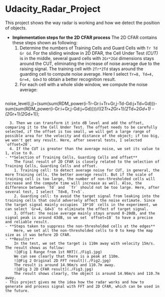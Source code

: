 # Udacity_Radar_Project

This project shows the way radar is working and how we detect the position of objects.
- **Implementation steps for the 2D CFAR process**
	The 2D CFAR contains these steps shown as following:
	1. Determine the numbers of  Training Cells and Guard Cells with `Tr Td Gr Gd`. For the sliding window in 2D DFAR,  the Cell Under Test *(CUT)* is in the middle, several guard cells with `2Gr*2Gd` dimensions stays around the CUT, eliminating the increase of  noise average due to the raising signal. The training cell with `2Tr*2Td` stays around the guarding cell to compute noise average. Here I select  `Tr=8, Td=4, Gr=4, Gd=3` to obtain a better recognition result.
	2. For each cell with a whole slide window, we compute the noise average:
		```matlab
 noise_level(i,j)=(sum(sum(RDM_power(i-Tr-Gr:i+Tr+Gr,j-Td-Gd:j+Td+Gd)))-sum(sum(RDM_power(i-Gr:i+Gr,j-Gd:j+Gd))))/((2*Tr+2*Gr+1)*(2*Td+2*Gd+1) - (2*Gr+1)*(2*Gd+1));
```
  3. Then we can transform it into dB level and add the offset, comparing it to the Cell Under Test. The offset needs to be carefully selected, if the offset is too small, we will get a large range of possible area for the velocity and distance of the object; if too big, we won't get any result. Here, after several tests, I selected `offset=20`.
  4. If the CUT is greater than the average noise, we set its value to 1, else to 0.
- **Selection of Training Cells, Guarding Cells and offset**
	The final result of 2D CFAR is closely related to the selection of Training Cells, Guarding Cells and offset.
	1. Training cell: to detect average noise for CUT, in general, the more Training cells, the better average result. But if the scale of training cell is too large, the number of non-thresholded cells will increase and the compute time will increase as well. Also, the difference between `Td` and  `Tr` should not be too large. Here, after several test, I select `Td=8, Tr=5`.
	2. Guarding cell: to avoid the target signal from leaking into the training cells that could adversely affect the noise estimate. Since the target signal mainly occupies `10*10` cells in the experiment, we can select `Gr=4, Gd=3` to eliminate the effect of target signal.
	3. Offset: the noise average mainly stays around 0-20dB, and the signal peak is around 43dB, so we set `offset=18` to have a precise and reliable result.
- **Steps taken to suppress the non-thresholded cells at the edges**
	Here, we set all the non-thresholded cells to 0 to keep the map size as it was before 2D CFAR.
- **Results**
	In the test, we set the target is 110m away with velocity 15m/s. The result shows as follow:
	![@Fig 1 Range from 1st RRT](./Fig1.jpg)
	We can see clearly that there is a peak at 110m.
	![@Fig 2 Original 2D FFT result](./Fig2.jpg)
	The result is around 14.96m/s and 110.7m away.
	![@Fig 3 2D CFAR result](./Fig3.jpg)
	The result shows clearly, the object is around 14.96m/s and 110.7m away.
- This project gives me the idea how the radar works and how to generate and process signal with FFT and 2D CFAR, which can be used in the future.
